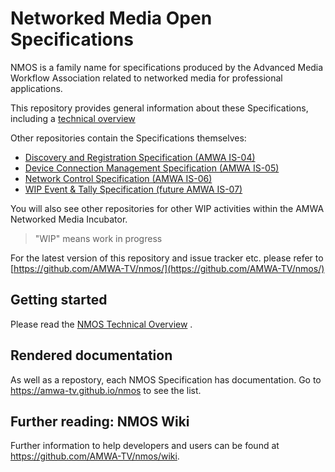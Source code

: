 # Networked Media Open Specifications

NMOS is a family name for specifications produced by the Advanced Media Workflow Association related to networked media for professional applications.

This repository provides general information about these Specifications, including a [technical overview](NMOS_Technical_Overview.md)

Other repositories contain the Specifications themselves:

* [Discovery and Registration Specification (AMWA IS-04)](https://github.com/AMWA-TV/nmos-discovery-registration)
* [Device Connection Management Specification (AMWA IS-05)](https://github.com/AMWA-TV/nmos-device-connection-management)
* [Network Control Specification (AMWA IS-06)](https://github.com/AMWA-TV/nmos-network-control)
* [WIP Event & Tally Specification (future AMWA IS-07)](https://github.com/AMWA-TV/nmos-event-tally)

You will also see other repositories for other WIP activities within the AMWA Networked Media Incubator.

> "WIP" means work in progress

For the latest version of this repository and issue tracker etc. please refer to [https://github.com/AMWA-TV/nmos/](https://github.com/AMWA-TV/nmos/)

## Getting started

Please read the [NMOS Technical Overview](NMOS_Technical_Overview.md)
.

## Rendered documentation

As well as a repostory, each NMOS Specification has documentation.  Go to <https://amwa-tv.github.io/nmos> to see the list.

## Further reading: NMOS Wiki

Further information to help developers and users can be found at <https://github.com/AMWA-TV/nmos/wiki>.